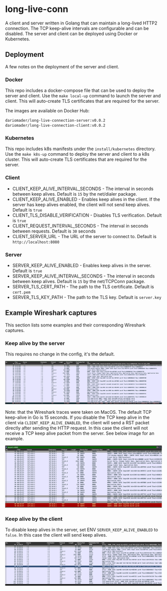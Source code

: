 # long-live-conn

A client and server written in Golang that can maintain a long-lived HTTP2 connection. The TCP keep-alive intervals are configurable and can be disabled. The server and client can be deployed using Docker or Kubernetes.

## Deployment

A few notes on the deployment of the server and client.

### Docker

This repo includes a docker-compose file that can be used to deploy the server and client. Use the `make local-up` command to launch the server and client. This will auto-create TLS certificates that are required for the server. 

The images are available on Docker Hub:

```
dariomader/long-live-connection-server:v0.0.2
dariomader/long-live-connection-client:v0.0.2
```

### Kubernetes

This repo includes k8s manifests under the `install/kubernetes` directory. Use the `make k8s-up` command to deploy the server and client to a k8s cluster. This will auto-create TLS certificates that are required for the server.


### Client

- CLIENT_KEEP_ALIVE_INTERVAL_SECONDS - The interval in seconds between keep alives. Default is `15` by the net/dialer package.
- CLIENT_KEEP_ALIVE_ENABLED - Enables keep alives in the client. If the server has keep alives enabled, the client will not send keep alives. Default is `true`
- CLIENT_TLS_DISABLE_VERIFICATION - Disables TLS verification. Default is `true`
- CLIENT_REQUEST_INTERVAL_SECONDS - The interval in seconds between requests. Default is `30` seconds
- CLIENT_SERVER_URL - The URL of the server to connect to. Default is `http://localhost:8080`


### Server

- SERVER_KEEP_ALIVE_ENABLED - Enables keep alives in the server. Default is `true`
- SERVER_KEEP_ALIVE_INTERVAL_SECONDS - The interval in seconds between keep alives. Default is `15` by the net/TCPConn package.
- SERVER_TLS_CERT_PATH - The path to the TLS certificate. Default is `cert.pem`
- SERVER_TLS_KEY_PATH - The path to the TLS key. Default is `server.key`


## Example Wireshark captures

This section lists some examples and their corresponding Wireshark captures.

### Keep alive by the server

This requires no change in the config, it's the default.

![Keep alive active and done by the server](./assets/keep-alive-by-server.png)

Note: that the Wireshark traces were taken on MacOS. The default TCP keep-alive in Go is 15 seconds. 
If you disable the TCP keep alive in the client via `CLIENT_KEEP_ALIVE_ENABLED`, the client will send a RST
packet directly after sending the HTTP request. In this case the client will not receive a TCP keep alive packet from the server. See below image for an example.

![Keep alive disabled in the client](./assets/keep-alive-disabled-in-client.png)


### Keep alive by the client

To disable keep alives in the server, set ENV `SERVER_KEEP_ALIVE_ENABLED` to `false`. In this case the client will send keep alives.

![Keep alive active and done by the client](./assets/keep-alive-by-client.png)

